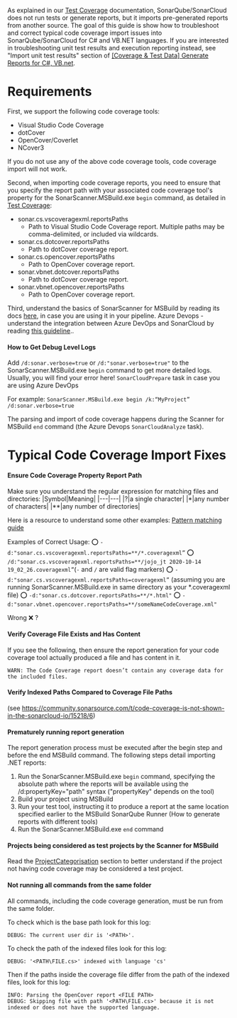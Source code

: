 As explained in our [Test Coverage](https://docs.sonarqube.org/latest/analysis/coverage/) documentation, SonarQube/SonarCloud does not run tests or generate reports, but it imports pre-generated reports from another source. The goal of this guide is show how to troubleshoot and correct typical code coverage import issues into SonarQube/SonarCloud for C# and VB.NET languages. If you are interested in troubleshooting unit test results and execution reporting instead, see "Import unit test results" section of [[Coverage & Test Data] Generate Reports for C#, VB.net](https://community.sonarsource.com/t/coverage-test-data-generate-reports-for-c-vb-net/9871).

# Requirements

First, we support the following code coverage tools:

* Visual Studio Code Coverage
* dotCover
* OpenCover/Coverlet
* NCover3

If you do not use any of the above code coverage tools, code coverage import will not work.

Second, when importing code coverage reports, you need to ensure that you specify the report path with your associated code coverage tool's property for the SonarScanner.MSBuild.exe `begin` command, as detailed in [Test Coverage](https://docs.sonarqube.org/latest/analysis/coverage/):

* sonar.cs.vscoveragexml.reportsPaths
    * Path to Visual Studio Code Coverage report. Multiple paths may be comma-delimited, or included via wildcards.
* sonar.cs.dotcover.reportsPaths
    * Path to dotCover coverage report.
* sonar.cs.opencover.reportsPaths
    * Path to OpenCover coverage report.
* sonar.vbnet.dotcover.reportsPaths
    * Path to dotCover coverage report.
* sonar.vbnet.opencover.reportsPaths
    * Path to OpenCover coverage report.

Third, understand the basics of 
SonarScanner for MSBuild by reading its docs [here](https://docs.sonarqube.org/latest/analysis/scan/sonarscanner-for-msbuild/), in case you are using it in your pipeline.
Azure Devops - understand the integration between Azure DevOps and SonarCloud by reading [this guideline](https://azuredevopslabs.com//labs/vstsextend/sonarcloud/)..

#### How to Get Debug Level Logs

Add `/d:sonar.verbose=true` or `/d:"sonar.verbose=true"` to the
 SonarScanner.MSBuild.exe `begin` command to get more detailed logs. Usually, you will find your error here!
`SonarCloudPrepare` task in case you are using Azure DevOps

For example:
`SonarScanner.MSBuild.exe begin /k:“MyProject” /d:sonar.verbose=true`

The parsing and import of code coverage happens during the Scanner for MSBuild `end` command (the Azure Devops `SonarCloudAnalyze` task).

# Typical Code Coverage Import Fixes

#### Ensure Code Coverage Property Report Path

Make sure you understand the regular expression for matching files and directories:
|Symbol|Meaning|
|---|---|
|?|a single character|
|*|any number of characters|
|**|any number of directories|

Here is a resource to understand some other examples: [Pattern matching guide](https://confluence.atlassian.com/fisheye/pattern-matching-guide-960155410.html)

Examples of Correct Usage:
:o: `-d:"sonar.cs.vscoveragexml.reportsPaths=**/*.coveragexml”`
:o: `/d:"sonar.cs.vscoveragexml.reportsPaths=**/jojo_jt 2020-10-14 19_02_26.coveragexml”`(`-` and `/` are valid flag markers)
:o: `-d:"sonar.cs.vscoveragexml.reportsPaths=coveragexml”` (assuming you are running SonarScanner.MSBuild.exe in same directory as your *.coveragexml file)
:o: `-d:"sonar.cs.dotcover.reportsPaths=**/*.html"`
:o: `-d:"sonar.vbnet.opencover.reportsPaths=**/someNameCodeCoverage.xml"`

Wrong :x:
?

#### Verify Coverage File Exists and Has Content
If you see the following, then ensure the report generation for your code coverage tool actually produced a file and has content in it.

```
WARN: The Code Coverage report doesn’t contain any coverage data for the included files.
```

#### Verify Indexed Paths Compared to Coverage File Paths
(see https://community.sonarsource.com/t/code-coverage-is-not-shown-in-the-sonarcloud-io/15218/6)

#### Prematurely running report generation

The report generation process must be executed after the begin step and before the end MSBuild command. The following steps detail importing .NET reports:

1. Run the SonarScanner.MSBuild.exe `begin` command, specifying the absolute path where the reports will be available using the /d:propertyKey="path" syntax ("propertyKey" depends on the tool)
2. Build your project using MSBuild
3. Run your test tool, instructing it to produce a report at the same location specified earlier to the MSBuild SonarQube Runner (How to generate reports with different tools)
4. Run the SonarScanner.MSBuild.exe `end` command

#### Projects being considered as test projects by the Scanner for MSBuild

Read the [ProjectCategorisation](https://github.com/SonarSource/sonar-scanner-msbuild/wiki/Analysis-of-product-projects-vs.-test-projects#project-categorisation) section to better understand if the project not having code coverage may be considered a test project.

#### Not running all commands from the same folder

All commands, including the code coverage generation, must be run from the same folder.

To check which is the base path look for this log:

```
DEBUG: The current user dir is '<PATH>'.
```

To check the path of the indexed files look for this log:

```
DEBUG: '<PATH\FILE.cs>' indexed with language 'cs'
```

Then if the paths inside the coverage file differ from the path of the indexed files, look for this log:

```
INFO: Parsing the OpenCover report <FILE PATH>
DEBUG: Skipping file with path '<PATH\FILE.cs>' because it is not indexed or does not have the supported language.
```
